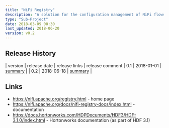 ```yaml
---
title: "NiFi Registry"
description: "A solution for the configuration management of NiFi flows.  Integrates with NiFi to allow users to store, retrieve and upgrade flows, keeping a full history of all changes to a flow committed to the registry, with flows stored and organised by buckets.  Supports local users and groups, or authentication via certificates, LDAP or Kerberos, with access control policies allowing read, write and delete permissions to be specified for buckets, users and groups.  Has a Web based UI and a REST interface for managing buckets, local users and groups, viewing flow history and for managing access control.  First released in January 2018."
type: "Sub-Project"
date: 2018-03-09 08:30
last_updated: 2018-06-20
version: v0.2
---
```

## Release History

| version | release date | release links | release comment
| 0.1 | 2018-01-01 | [summary](https://cwiki.apache.org/confluence/display/NIFI/Release+Notes#ReleaseNotes-NiFiRegistry0.1.0) |
| 0.2 | 2018-06-18 | [summary](https://cwiki.apache.org/confluence/display/NIFI/Release+Notes#ReleaseNotes-NiFiRegistry0.2.0) |

## Links

* <https://nifi.apache.org/registry.html> - home page
* <https://nifi.apache.org/docs/nifi-registry-docs/index.html> - documentation
* <https://docs.hortonworks.com/HDPDocuments/HDF3/HDF-3.1.0/index.html> - Hortonworks documentation (as part of HDF 3.1)